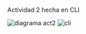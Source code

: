 Actividad 2 hecha en CLI

![diagrama act2](https://github.com/AgustinGarrone/AcademiaSofftek/assets/75916775/8de4d46d-f7fd-4cab-9985-945fd00345e7)
![cli](https://github.com/AgustinGarrone/AcademiaSofftek/assets/75916775/bcf45c28-a863-4dfa-9003-d7b0425ebc71)
